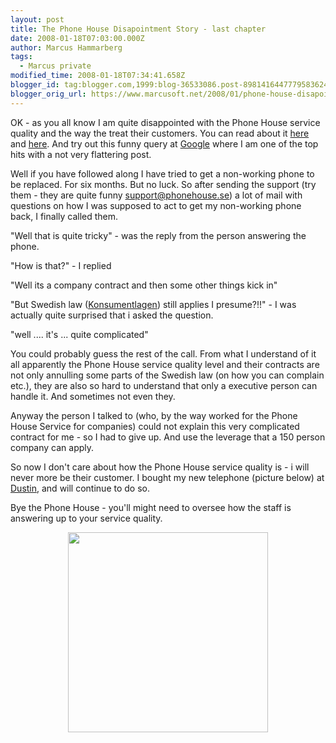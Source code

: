 ```yaml
---
layout: post
title: The Phone House Disapointment Story - last chapter
date: 2008-01-18T07:03:00.000Z
author: Marcus Hammarberg
tags:
  - Marcus private
modified_time: 2008-01-18T07:34:41.658Z
blogger_id: tag:blogger.com,1999:blog-36533086.post-8981416447779583624
blogger_orig_url: https://www.marcusoft.net/2008/01/phone-house-disapointment-story-last.html
---
```


OK - as you all know I am quite disappointed with the Phone House
service quality and the way the treat their customers. You can read
about it
[here](https://www.marcusoft.net/2008/01/quality-reclamation-and-phones.html)
and
[here](https://www.marcusoft.net/2007/10/non-exsisting-service-quality-at-phone.html).
And try out this funny query at
[Google](http://www.google.com/search?hl=sv&q=phone+house+Service+Quality+&btnG=S%C3%B6k&meta=)
where I am one of the top hits with a not very flattering post.

Well if you have followed along I have tried to get a non-working phone
to be replaced. For six months. But no luck. So after sending the
support (try them - they are quite funny <support@phonehouse.se>) a lot
of mail with questions on how I was supposed to act to get my
non-working phone back, I finally called them.

"Well that is quite tricky" - was the reply from the person answering
the phone.

"How is that?" - I replied

"Well its a company contract and then some other things kick in"

"But Swedish law ([Konsumentlagen](http://www.konsumentverket.se/))
still applies I presume?!!" - I was actually quite surprised that i
asked the question.

"well .... it's ... quite complicated"

You could probably guess the rest of the call. From what I understand of
it all apparently the Phone House service quality level and their
contracts are not only annulling some parts of the Swedish law (on how
you can complain etc.), they are also so hard to understand that only a
executive person can handle it. And sometimes not even they.

Anyway the person I talked to (who, by the way worked for the Phone
House Service for companies) could not explain this very complicated
contract for me - so I had to give up. And use the leverage that a 150
person company can apply.

So now I don't care about how the Phone House service quality is - i
will never more be their customer. I bought my new telephone (picture
below) at [Dustin](http://www.dustin.se/), and will continue to do so.

Bye the Phone House - you'll might need to oversee how the staff is
answering up to your service quality.

[<img
src="http://www.dustin.se/dacsaportal/system/pages/other/wf_image_viewer.aspx?NoCache=s1dbirjzmycd2xngiu4yajb0&amp;ImageID=672709"
style="DISPLAY: block; MARGIN: 0px auto 10px; WIDTH: 320px; CURSOR: hand; TEXT-ALIGN: center"
data-border="0" />](http://www.dustin.se/dacsaportal/system/pages/other/wf_image_viewer.aspx?NoCache=s1dbirjzmycd2xngiu4yajb0&ImageID=672709)
